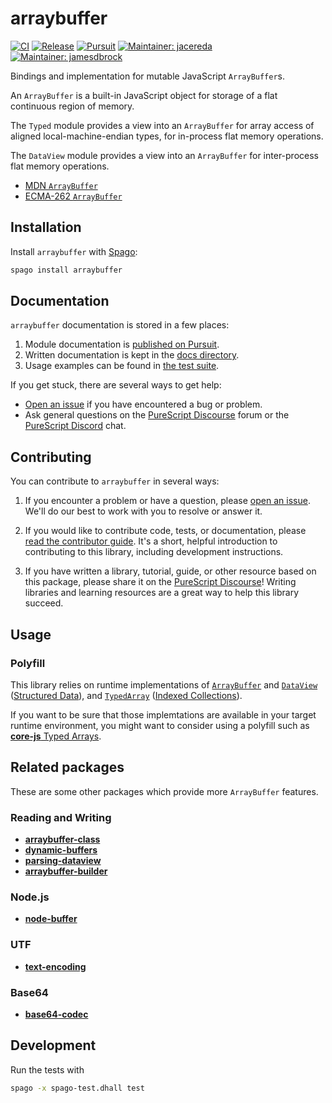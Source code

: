 # arraybuffer

[![CI](https://github.com/purescript-contrib/purescript-arraybuffer/workflows/CI/badge.svg?branch=main)](https://github.com/purescript-contrib/purescript-arraybuffer/actions?query=workflow%3ACI+branch%3Amain)
[![Release](https://img.shields.io/github/release/purescript-contrib/purescript-arraybuffer.svg)](https://github.com/purescript-contrib/purescript-arraybuffer/releases)
[![Pursuit](https://pursuit.purescript.org/packages/purescript-arraybuffer/badge)](https://pursuit.purescript.org/packages/purescript-arraybuffer)
[![Maintainer: jacereda](https://img.shields.io/badge/maintainer-jacereda-teal.svg)](https://github.com/jacereda)
[![Maintainer: jamesdbrock](https://img.shields.io/badge/maintainer-jamesdbrock-teal.svg)](https://github.com/jamesdbrock)


Bindings and implementation for mutable JavaScript `ArrayBuffer`s.

An `ArrayBuffer` is a built-in JavaScript object for storage of a flat continuous
region of memory.

The `Typed` module provides a view into an `ArrayBuffer` for array
access of aligned local-machine-endian types, for in-process flat memory operations.

The `DataView` module provides a view into an `ArrayBuffer` for inter-process
flat memory operations.

* [MDN `ArrayBuffer`](https://developer.mozilla.org/en-US/docs/Web/JavaScript/Reference/Global_Objects/ArrayBuffer)
* [ECMA-262 `ArrayBuffer`](https://tc39.es/ecma262/multipage/structured-data.html#sec-arraybuffer-objects)


## Installation

Install `arraybuffer` with [Spago](https://github.com/purescript/spago):

```sh
spago install arraybuffer
```

## Documentation

`arraybuffer` documentation is stored in a few places:

1. Module documentation is [published on Pursuit](https://pursuit.purescript.org/packages/purescript-arraybuffer).
2. Written documentation is kept in the [docs directory](./docs).
3. Usage examples can be found in [the test suite](./test).

If you get stuck, there are several ways to get help:

- [Open an issue](https://github.com/purescript-contrib/purescript-arraybuffer/issues) if you have encountered a bug or problem.
- Ask general questions on the [PureScript Discourse](https://discourse.purescript.org) forum or the [PureScript Discord](https://purescript.org/chat) chat.

## Contributing

You can contribute to `arraybuffer` in several ways:

1. If you encounter a problem or have a question, please [open an issue](https://github.com/purescript-contrib/purescript-arraybuffer/issues). We'll do our best to work with you to resolve or answer it.

2. If you would like to contribute code, tests, or documentation, please [read the contributor guide](./CONTRIBUTING.md). It's a short, helpful introduction to contributing to this library, including development instructions.

3. If you have written a library, tutorial, guide, or other resource based on this package, please share it on the [PureScript Discourse](https://discourse.purescript.org)! Writing libraries and learning resources are a great way to help this library succeed.

## Usage

### Polyfill

This library relies on runtime implementations of
[`ArrayBuffer`](https://developer.mozilla.org/en-US/docs/Web/JavaScript/Reference/Global_Objects/ArrayBuffer)
and
[`DataView`](https://developer.mozilla.org/en-US/docs/Web/JavaScript/Reference/Global_Objects/DataView)
([Structured Data](https://tc39.es/ecma262/multipage/structured-data.html#sec-structured-data)),
and
[`TypedArray`](https://developer.mozilla.org/en-US/docs/Web/JavaScript/Reference/Global_Objects/TypedArray)
([Indexed Collections](https://tc39.es/ecma262/multipage/indexed-collections.html#sec-indexed-collections)).

If you want to be sure that those implemtations are available in your target
runtime environment, you might want to consider using a polyfill such as
[__core-js__ Typed Arrays](https://github.com/zloirock/core-js#ecmascript-typed-arrays).

## Related packages

These are some other packages which provide more `ArrayBuffer` features.

### Reading and Writing

* [__arraybuffer-class__](https://pursuit.purescript.org/packages/purescript-arraybuffer-class)
* [__dynamic-buffers__](https://pursuit.purescript.org/packages/purescript-dynamic-buffers)
* [__parsing-dataview__](https://pursuit.purescript.org/packages/purescript-parsing-dataview)
* [__arraybuffer-builder__](https://pursuit.purescript.org/packages/purescript-arraybuffer-builder)

### Node.js

* [__node-buffer__](https://pursuit.purescript.org/packages/purescript-node-buffer)

### UTF

* [__text-encoding__](https://pursuit.purescript.org/packages/purescript-text-encoding)

### Base64

* [__base64-codec__](https://pursuit.purescript.org/packages/purescript-base64-codec)

## Development

Run the tests with

```sh
spago -x spago-test.dhall test
```
